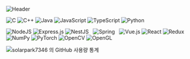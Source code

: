 ![ Header ](https://capsule-render.vercel.app/api?type=waving&height=200&text=Hello✨&fontAlign=80&fontAlignY=40&color=gradient)

![C](https://img.shields.io/badge/c-%2300599C.svg?style=flate&logo=c&logoColor=white)
![C++](https://img.shields.io/badge/c++-%2300599C.svg?style=flate&logo=c%2B%2B&logoColor=white)
![Java](https://img.shields.io/badge/java-%23ED8B00.svg?style=flate&logo=java&logoColor=white)
![JavaScript](https://img.shields.io/badge/javascript-%23323330.svg?style=flate&logo=javascript&logoColor=%23F7DF1E)
![TypeScript](https://img.shields.io/badge/typescript-%23007ACC.svg?style=flate&logo=typescript&logoColor=white)
![Python](https://img.shields.io/badge/python-3670A0?style=flate&logo=python&logoColor=ffdd54)

![NodeJS](https://img.shields.io/badge/node.js-6DA55F?style=flate&logo=node.js&logoColor=white)
![Express.js](https://img.shields.io/badge/express.js-%23404d59.svg?style=flate&logo=express&logoColor=%2361DAFB)
![NestJS](https://img.shields.io/badge/nestjs-%23E0234E.svg?style=flate&logo=nestjs&logoColor=white)
&nbsp;
![Spring](https://img.shields.io/badge/spring-%236DB33F.svg?style=flate&logo=spring&logoColor=white)
&nbsp;
![Vue.js](https://img.shields.io/badge/vuejs-%2335495e.svg?style=flate&logo=vuedotjs&logoColor=%234FC08D)
![React](https://img.shields.io/badge/react-%2320232a.svg?style=flate&logo=react&logoColor=%2361DAFB)
![Redux](https://img.shields.io/badge/redux-%23593d88.svg?style=flate&logo=redux&logoColor=white)
&nbsp;
![NumPy](https://img.shields.io/badge/numpy-%23013243.svg?style=flate&logo=numpy&logoColor=white)
![PyTorch](https://img.shields.io/badge/PyTorch-%23EE4C2C.svg?style=flate&logo=PyTorch&logoColor=white)
![OpenCV](https://img.shields.io/badge/opencv-%23white.svg?style=flate&logo=opencv&logoColor=white)
![OpenGL](https://img.shields.io/badge/OpenGL-%23FFFFFF.svg?style=flate&logo=opengl)
  
![ solarpark7346 의 GitHub 사용량 통계 ](https://github-readme-stats.vercel.app/api?username=solarpark7346&bg_color=30,e96443,904e95&title_color=fff&text_color=fff)

